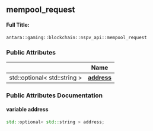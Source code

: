 

## mempool_request

#### Full Title:
```
antara::gaming::blockchain::nspv_api::mempool_request
```

















### Public Attributes

|                | Name           |
| -------------- | -------------- |
| std::optional< std::string > | **[address](Classes/structantara_1_1gaming_1_1blockchain_1_1nspv__api_1_1mempool__request.md#variable-address)**  |













### Public Attributes Documentation

#### variable address

```cpp
std::optional< std::string > address;
```



































